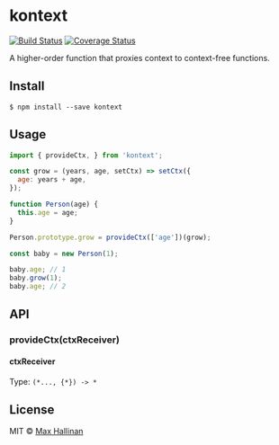 # kontext

[![Build Status](https://travis-ci.org/maxhallinan/kontext.svg?branch=master)](https://travis-ci.org/maxhallinan/kontext)
[![Coverage Status](https://coveralls.io/repos/github/maxhallinan/kontext/badge.svg)](https://coveralls.io/github/maxhallinan/kontext)

A higher-order function that proxies context to context-free functions.


## Install

```
$ npm install --save kontext
```


## Usage

```javascript
import { provideCtx, } from 'kontext';

const grow = (years, age, setCtx) => setCtx({
  age: years + age,
});

function Person(age) {
  this.age = age;
}

Person.prototype.grow = provideCtx(['age'])(grow);

const baby = new Person(1);

baby.age; // 1
baby.grow(1);
baby.age; // 2
```


## API

### provideCtx(ctxReceiver)

#### ctxReceiver

Type: `(*..., {*}) -> *`


## License

MIT © [Max Hallinan](https://github.com/maxhallinan)
